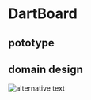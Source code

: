 # DartBoard
## pototype


## domain design
![alternative text](http://www.plantuml.com/plantuml/proxy?src=https://raw.github.com/bryht/DartBoard/master/design.puml&radom=1)
